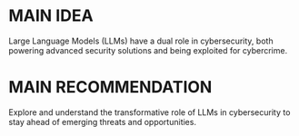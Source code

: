 # MAIN IDEA
Large Language Models (LLMs) have a dual role in cybersecurity, both powering advanced security solutions and being exploited for cybercrime.

# MAIN RECOMMENDATION
Explore and understand the transformative role of LLMs in cybersecurity to stay ahead of emerging threats and opportunities.
